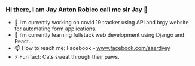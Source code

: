 ### Hi there, I am Jay Anton Robico call me sir Jay 👋

- 🔭 I’m currently working on covid 19 tracker using API and brgy website for automating form applications.
- 🌱 I’m currently learning fullstack web development using Django and React...
- 📫 How to reach me: Facebook - www.facebook.com/saerdyey
- ⚡ Fun fact: Cats sweat through their paws.
